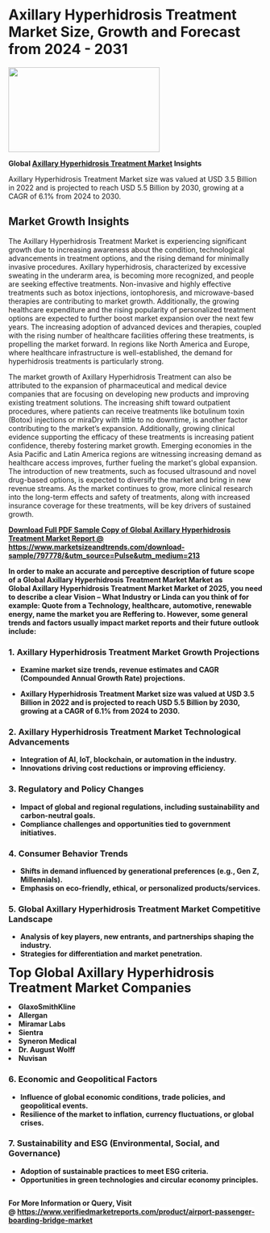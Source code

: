 <H1>Axillary Hyperhidrosis Treatment Market Size, Growth and Forecast from 2024 - 2031</H1><img class="aligncenter size-medium wp-image-584254" src="https://thirdeyenews.in/wp-content/uploads/2024/09/Global-Market-Research-300x168.jpeg" alt="" width="300" height="168" /><p><strong>Global&nbsp;<a href="https://www.marketsizeandtrends.com/download-sample/797778/&amp;utm_source=Pulse&amp;utm_medium=213">Axillary Hyperhidrosis Treatment Market</a> Insights</strong></p><p>Axillary Hyperhidrosis Treatment Market size was valued at USD 3.5 Billion in 2022 and is projected to reach USD 5.5 Billion by 2030, growing at a CAGR of 6.1% from 2024 to 2030.</p><p><h2>Market Growth Insights</h2> <p>The Axillary Hyperhidrosis Treatment Market is experiencing significant growth due to increasing awareness about the condition, technological advancements in treatment options, and the rising demand for minimally invasive procedures. Axillary hyperhidrosis, characterized by excessive sweating in the underarm area, is becoming more recognized, and people are seeking effective treatments. Non-invasive and highly effective treatments such as botox injections, iontophoresis, and microwave-based therapies are contributing to market growth. Additionally, the growing healthcare expenditure and the rising popularity of personalized treatment options are expected to further boost market expansion over the next few years. The increasing adoption of advanced devices and therapies, coupled with the rising number of healthcare facilities offering these treatments, is propelling the market forward. In regions like North America and Europe, where healthcare infrastructure is well-established, the demand for hyperhidrosis treatments is particularly strong.</p> <p><strong><a href="#"></a></strong></p> <p>The market growth of Axillary Hyperhidrosis Treatment can also be attributed to the expansion of pharmaceutical and medical device companies that are focusing on developing new products and improving existing treatment solutions. The increasing shift toward outpatient procedures, where patients can receive treatments like botulinum toxin (Botox) injections or miraDry with little to no downtime, is another factor contributing to the market’s expansion. Additionally, growing clinical evidence supporting the efficacy of these treatments is increasing patient confidence, thereby fostering market growth. Emerging economies in the Asia Pacific and Latin America regions are witnessing increasing demand as healthcare access improves, further fueling the market's global expansion. The introduction of new treatments, such as focused ultrasound and novel drug-based options, is expected to diversify the market and bring in new revenue streams. As the market continues to grow, more clinical research into the long-term effects and safety of treatments, along with increased insurance coverage for these treatments, will be key drivers of sustained growth.</p> <p><strong><a href="#"></p><p><span class=""><strong>Download Full PDF Sample Copy of Global Axillary Hyperhidrosis Treatment Market Report</strong> @ <a href="https://www.marketsizeandtrends.com/download-sample/797778/&amp;utm_source=Pulse&amp;utm_medium=213" target="_blank">https://www.marketsizeandtrends.com/download-sample/797778/&amp;utm_source=Pulse&amp;utm_medium=213</a></span></p><p>In order to make an accurate and perceptive description of future scope of a Global&nbsp;Axillary Hyperhidrosis Treatment Market Market as Global&nbsp;Axillary Hyperhidrosis Treatment Market Market of 2025, you need to describe a clear Vision &ndash; What Industry or Linda can you think of for example: Quote from a Technology, healthcare, automotive, renewable energy, name the market you are Reffering to. However, some general trends and factors usually impact market reports and their future outlook include:</p><h3>1.&nbsp;<strong>Axillary Hyperhidrosis Treatment Market Growth Projections</strong></h3><ul><li>Examine market size trends, revenue estimates and CAGR (Compounded Annual Growth Rate) projections.</li><li><p>Axillary Hyperhidrosis Treatment Market size was valued at USD 3.5 Billion in 2022 and is projected to reach USD 5.5 Billion by 2030, growing at a CAGR of 6.1% from 2024 to 2030.</p></li></ul><h3>2.&nbsp;<strong>Axillary Hyperhidrosis Treatment Market Technological Advancements</strong></h3><ul><li>Integration of AI, IoT, blockchain, or automation in the industry.</li><li>Innovations driving cost reductions or improving efficiency.</li></ul><h3>3.&nbsp;<strong>Regulatory and Policy Changes</strong></h3><ul><li>Impact of global and regional regulations, including sustainability and carbon-neutral goals.</li><li>Compliance challenges and opportunities tied to government initiatives.</li></ul><h3>4.&nbsp;<strong>Consumer Behavior Trends</strong></h3><ul><li>Shifts in demand influenced by generational preferences (e.g., Gen Z, Millennials).</li><li>Emphasis on eco-friendly, ethical, or personalized products/services.</li></ul><h3>5.&nbsp;<strong>Global Axillary Hyperhidrosis Treatment Market Competitive Landscape</strong></h3><ul><li>Analysis of key players, new entrants, and partnerships shaping the industry.</li><li>Strategies for differentiation and market penetration.</li></ul><p data-pm-slice="1 1 []"><span style="color: inherit; font-family: inherit; font-size: 25px;">Top Global Axillary Hyperhidrosis Treatment Market Companies</span></p><div class="" data-test-id=""><p><li>GlaxoSmithKline</li><li> Allergan</li><li> Miramar Labs</li><li> Sientra</li><li> Syneron Medical</li><li> Dr. August Wolff</li><li> Nuvisan</li></p></div><h3>6.&nbsp;<strong>Economic and Geopolitical Factors</strong></h3><ul><li>Influence of global economic conditions, trade policies, and geopolitical events.</li><li>Resilience of the market to inflation, currency fluctuations, or global crises.</li></ul><h3>7.&nbsp;<strong>Sustainability and ESG (Environmental, Social, and Governance)</strong></h3><ul><li>Adoption of sustainable practices to meet ESG criteria.</li><li>Opportunities in green technologies and circular economy principles.</li></ul><h2><strong style="font-size: 14px;">For More Information or Query, Visit @&nbsp;</strong><a style="background-color: #ffffff; font-size: 14px;" href="https://www.marketsizeandtrends.com/report/axillary-hyperhidrosis-treatment-market/" target="_blank">https://www.verifiedmarketreports.com/product/airport-passenger-boarding-bridge-market</a></h2>
